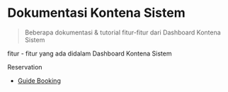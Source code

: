 # Dokumentasi Kontena Sistem

> Beberapa dokumentasi & tutorial fitur-fitur dari Dashboard Kontena Sistem

fitur - fitur yang ada didalam Dashboard Kontena Sistem

Reservation
* [Guide Booking](./reservation/guide_booking.md)
